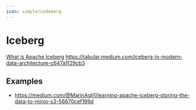 ```yaml
---
icon: simple/codeberg
---
```


# Iceberg

[What is Apache Iceberg](https://medium.com/@karim.faiz/what-is-apache-iceberg-184c586ff7f0)
https://tabular.medium.com/iceberg-in-modern-data-architecture-c647a1f29cb3

## Examples

- https://medium.com/@MarinAgli1/learning-apache-iceberg-storing-the-data-to-minio-s3-56670cef199d

